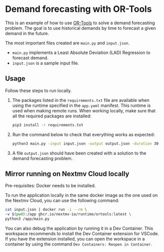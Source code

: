 # Demand forecasting with OR-Tools

This is an example of how to use [OR-Tools][or-tools] to solve a demand
forecasting problem. The goal is to use historical demands by time to
forecast a given demand in the future.

The most important files created are `main.py` and `input.json`.

* `main.py` implements a Least Absolute Deviation (LAD) Regression to forecast
  demand.
* `input.json` is a sample input file.

## Usage

Follow these steps to run locally.

1. The packages listed in the `requirements.txt` file are available when using
   the runtime specified in the `app.yaml` manifest. This runtime is used when
   making remote runs. When working locally, make sure that all the required
   packages are installed:

    ```bash
    pip3 install -r requirements.txt
    ```

1. Run the command below to check that everything works as expected:

    ```bash
    python3 main.py -input input.json -output output.json -duration 30
    ```

1. A file `output.json` should have been created with a solution to the demand
   forecasting problem.

## Mirror running on Nextmv Cloud locally

Pre-requisites: Docker needs to be installed.

To run the application locally in the same docker image as the one used on the
Nextmv Cloud, you can use the following command:

```bash
cat input.json | docker run -i --rm \
-v $(pwd):/app ghcr.io/nextmv-io/runtime/ortools:latest \
python3 /app/main.py
```

You can also debug the application by running it in a Dev Container. This
workspace recommends to install the Dev Container extension for VSCode. If you
have the extension installed, you can open the workspace in a container by using
the command `Dev Containers: Reopen in Container`.

[or-tools]: https://developers.google.com/optimization
